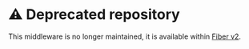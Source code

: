 # ⚠️ Deprecated repository

This middleware is no longer maintained, it is available within [Fiber v2](https://github.com/gofiber/fiber/tree/master/middleware/rewrite).

